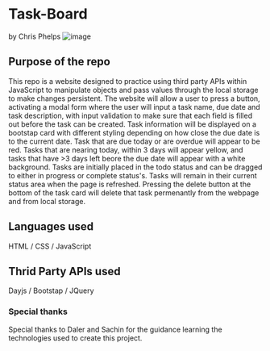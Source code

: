 # Task-Board
by Chris Phelps 
![image](https://github.com/c-phelps/Task-Board/assets/169304277/d62c5a46-a3ae-4cc3-8824-665f02fce1c5)

## Purpose of the repo
This repo is a website designed to practice using third party APIs within JavaScript to manipulate objects and pass values through the local storage to make changes persistent. The website will allow a user to press a button, activating a modal form where the user will input a task name, due date and task description, with input validation to make sure that each field is filled out before the task can be created. Task information will be displayed on a bootstap card with different styling depending on how close the due date is to the current date. Task that are due today or are overdue will appear to be red. Tasks that are nearing today, within 3 days will appear yellow, and tasks that have >3 days left beore the due date will appear with a white background. Tasks are initially placed in the todo status and can be dragged to either in progress or complete status's. Tasks will remain in their current status area when the page is refreshed. Pressing the delete button at the bottom of the task card will delete that task permenantly from the webpage and from local storage. 

## Languages used
HTML /
CSS /
JavaScript

## Thrid Party APIs used
Dayjs /
Bootstap /
JQuery 

### Special thanks
Special thanks to Daler and Sachin for the guidance learning the technologies used to create this project.


